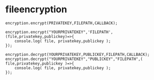 # fileencryption


    encryption.encrypt(PRIVATEKEY,FILEPATH,CALLBACK);

    encryption.encrypt("YOURPRIVATEKEY",'FILEPATH',(file,privatekey,publickey)=>{
        console.log( file, privatekey,publickey );
    });

    encryption.decrypt(YOURPRIVATEKEY,PUBLICKEY,FILEPATH,CALLBACK);
    encryption.decrypt("YOURPRIVATEKEY","PUBLICKEY","FILEPATH",( file,privatekey,publickey )=>{
        console.log( file, privatekey,publickey );
    });